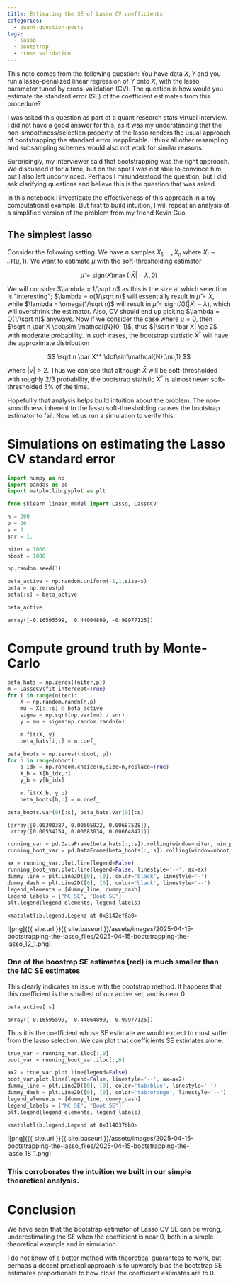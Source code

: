 ```yaml
---
title: Estimating the SE of Lasso CV coefficients
categories: 
  - quant-question-posts
tags: 
  - lasso
  - bootstrap
  - cross validation
---
```


This note comes from the following question: You have data $X, Y$ and you run a lasso-penalized linear regression of $Y$ onto $X$, with the lasso parameter tuned by cross-validation (CV). The question is how would you estimate the standard error (SE) of the coefficient estimates from this procedure?

I was asked this question as part of a quant research stats virtual interview. I did not have a good answer for this, as it was my understanding that the non-smoothness/selection property of the lasso renders the usual approach of bootstrapping the standard error inapplicable. I think all other resampling and subsampling schemes would also not work for similar reasons.

Surprisingly, my interviewer said that bootstrapping was the right approach. We discussed it for a time, but on the spot I was not able to convince him, but I also left unconvinced. Perhaps I misunderstood the question, but I did ask clarifying questions and believe this is the question that was asked.

In this notebook I investigate the effectiveness of this approach in a toy computational example. But first to build intuition, I will repeat an analysis of a simplified version of the problem from my friend Kevin Guo.

## The simplest lasso

Consider the following setting. We have $n$ samples $X_1,\dots, X_n$ where $X_i \sim \mathcal{N}(\mu,1)$. We want to estimate $\mu$ with the soft-thresholding estimator 

$$
\hat\mu = \mathrm{sign}(X)\max(|\bar X| - \lambda, 0)
$$ 

We will consider $\lambda = 1/\sqrt n$ as this is the size at which selection is "interesting"; $\lambda = o(1/\sqrt n)$ will essentially result in $\hat \mu = \bar X$, 
while $\lambda = \omega(1/\sqrt n)$ 
will result in $\hat\mu = \mathrm{sign}(X)(|\bar X| - \lambda)$, 
which will overshrink the estimator. Also, CV should end up picking $\lambda = O(1/\sqrt n)$ anyways.
Now if we consider the case where $\mu=0$, 
then $\sqrt n \bar X \dot\sim \mathcal{N}(0, 1)$, 
thus $|\sqrt n \bar X| \ge 2$ with moderate probability. 
In such cases, the bootstrap statistic $\bar X^*$ will have the approximate distribution

$$
\sqrt n \bar X^* \dot\sim\mathcal{N}(\nu,1)
$$

where $|\nu| > 2$. Thus we can see that although $\bar X$ will be soft-thresholded with roughly $2/3$ probability, 
the bootstrap statistic $\bar X^*$ is almost never soft-thresholded $5\%$ of the time.

Hopefullly that analysis helps build intuition about the problem. The non-smoothness inherent to the lasso soft-thresholding causes the bootstrap estimator to fail. Now let us run a simulation to verify this.

# Simulations on estimating the Lasso CV standard error


```python
import numpy as np
import pandas as pd
import matplotlib.pyplot as plt

from sklearn.linear_model import Lasso, LassoCV
```


```python
n = 200
p = 20
s = 3
snr = 1.

niter = 1000
nboot = 1000
```


```python
np.random.seed(1)
```


```python
beta_active = np.random.uniform(-1,1,size=s)
beta = np.zeros(p)
beta[:s] = beta_active
```


```python
beta_active
```




    array([-0.16595599,  0.44064899, -0.99977125])



# Compute ground truth by Monte-Carlo


```python
beta_hats = np.zeros((niter,p))
m = LassoCV(fit_intercept=True)
for i in range(niter):
    X = np.random.randn(n,p)
    mu = X[:,:s] @ beta_active
    sigma = np.sqrt(np.var(mu) / snr)
    y = mu + sigma*np.random.randn(n)

    m.fit(X, y)
    beta_hats[i,:] = m.coef_
```


```python
beta_boots = np.zeros((nboot, p))
for b in range(nboot):
    b_idx = np.random.choice(n,size=n,replace=True)
    X_b = X[b_idx,:]
    y_b = y[b_idx]

    m.fit(X_b, y_b)
    beta_boots[b,:] = m.coef_
```


```python
beta_boots.var(0)[:s], beta_hats.var(0)[:s]
```




    (array([0.00390387, 0.00605922, 0.00687528]),
     array([0.00554154, 0.00683034, 0.00664847]))




```python
running_var = pd.DataFrame(beta_hats[:,:s]).rolling(window=niter, min_periods=5).var()
running_boot_var = pd.DataFrame(beta_boots[:,:s]).rolling(window=nboot, min_periods=5).var()
```


```python
ax = running_var.plot.line(legend=False)
running_boot_var.plot.line(legend=False, linestyle='--', ax=ax)
dummy_line = plt.Line2D([0], [0], color='black', linestyle='-')
dummy_dash = plt.Line2D([0], [0], color='black', linestyle='--')
legend_elements = [dummy_line, dummy_dash]
legend_labels = ["MC SE", "Boot SE"]
plt.legend(legend_elements, legend_labels)
```




    <matplotlib.legend.Legend at 0x3142ef6a0>




    
![png]({{ site.url }}{{ site.baseurl }}/assets/images/2025-04-15-bootstrapping-the-lasso_files/2025-04-15-bootstrapping-the-lasso_12_1.png)
    


### One of the boostrap SE estimates (red) is much smaller than the MC SE estimates

This clearly indicates an issue with the bootstrap method. It happens that this coefficient is the smallest of our active set, and is near 0


```python
beta_active[:s]
```




    array([-0.16595599,  0.44064899, -0.99977125])



Thus it is the coefficient whose SE estimate we would expect to most suffer from the lasso selection. We can plot that coefficients SE estimates alone.




```python
true_var = running_var.iloc[:,0]
boot_var = running_boot_var.iloc[:,0]
```


```python
ax2 = true_var.plot.line(legend=False)
boot_var.plot.line(legend=False, linestyle='--', ax=ax2)
dummy_line = plt.Line2D([0], [0], color='tab:blue', linestyle='-')
dummy_dash = plt.Line2D([0], [0], color='tab:orange', linestyle='--')
legend_elements = [dummy_line, dummy_dash]
legend_labels = ["MC SE", "Boot SE"]
plt.legend(legend_elements, legend_labels)
```




    <matplotlib.legend.Legend at 0x114037bb0>




    
![png]({{ site.url }}{{ site.baseurl }}/assets/images/2025-04-15-bootstrapping-the-lasso_files/2025-04-15-bootstrapping-the-lasso_18_1.png)
    


### This corroborates the intuition we built in our simple theoretical analysis.

# Conclusion

We have seen that the bootstrap estimator of Lasso CV SE can be wrong, underestimating the SE when the coefficient is near 0, both in a simple theoretical example and in simulation. 

I do not know of a better method with theoretical guarantees to work, but perhaps a decent practical approach is to upwardly bias the bootstrap SE estimates proportionate to how close the coefficient estimates are to 0.
